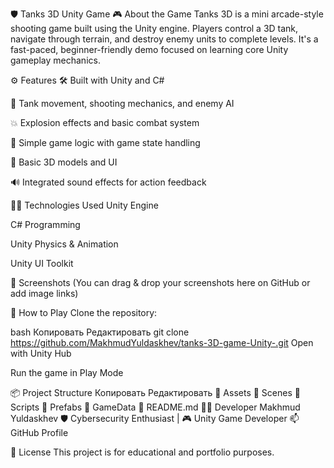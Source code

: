 🛡️ Tanks 3D Unity Game
🎮 About the Game
Tanks 3D is a mini arcade-style shooting game built using the Unity engine. Players control a 3D tank, navigate through terrain, and destroy enemy units to complete levels. It's a fast-paced, beginner-friendly demo focused on learning core Unity gameplay mechanics.

⚙️ Features
🛠️ Built with Unity and C#

🎯 Tank movement, shooting mechanics, and enemy AI

💥 Explosion effects and basic combat system

🧠 Simple game logic with game state handling

🎨 Basic 3D models and UI

🔊 Integrated sound effects for action feedback

🧑‍💻 Technologies Used
Unity Engine

C# Programming

Unity Physics & Animation

Unity UI Toolkit

📸 Screenshots
(You can drag & drop your screenshots here on GitHub or add image links)

🚀 How to Play
Clone the repository:

bash
Копировать
Редактировать
git clone https://github.com/MakhmudYuldaskhev/tanks-3D-game-Unity-.git
Open with Unity Hub

Run the game in Play Mode

📦 Project Structure
Копировать
Редактировать
📁 Assets
📁 Scenes
📁 Scripts
📁 Prefabs
📁 GameData
📄 README.md
🧑‍🏫 Developer
Makhmud Yuldaskhev
🛡️ Cybersecurity Enthusiast | 🎮 Unity Game Developer
📫 GitHub Profile

📜 License
This project is for educational and portfolio purposes.

